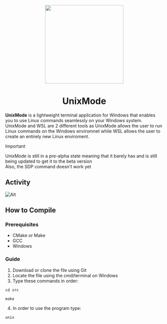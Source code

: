<p align="center">
  <img src="https://github.com/MuffinLorde/wbash/blob/main/assets/logo.png" height="250">
  <h1 align="center">UnixMode</h1>
</p>

**UnixMode** is a lightweight terminal application for Windows that enables you to use Linux commands seamlessly on your Windows system. UnixMode and WSL are 2 different tools as UnixMode allows the user to run Linux commands on the Windows enviromnet while WSL allows the user to create an entirely new Linux enviroment.

>[!IMPORTANT]
>UnixMode is still in a pre-alpha state meaning that it barely has and is still being updated to get it to the beta version </br>
> Also, the SDP command doesn't work yet

## Activity
![Alt](https://repobeats.axiom.co/api/embed/3b6eecf7dca8de0d29fa41a90cbf42a54cd15951.svg "Repobeats analytics image")


## How to Compile
### Prerequisites
- CMake or Make
- GCC
- Windows

### Guide
1. Download or clone the file using Git
2. Locate the file using the cmd/terminal on Windows
3. Type these commands in order:

```
cd src
```

```
make
```

4. In order to use the program type:
```
unix
```
